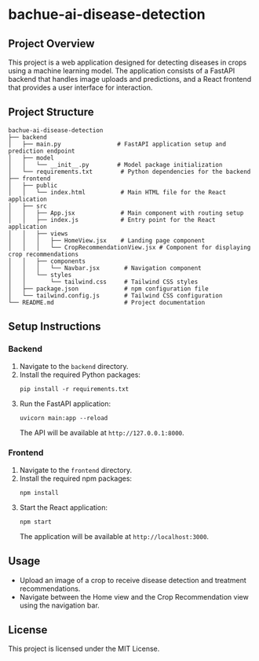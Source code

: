 # bachue-ai-disease-detection

## Project Overview
This project is a web application designed for detecting diseases in crops using a machine learning model. The application consists of a FastAPI backend that handles image uploads and predictions, and a React frontend that provides a user interface for interaction.

## Project Structure
```
bachue-ai-disease-detection
├── backend
│   ├── main.py                # FastAPI application setup and prediction endpoint
│   ├── model
│   │   └── __init__.py        # Model package initialization
│   └── requirements.txt        # Python dependencies for the backend
├── frontend
│   ├── public
│   │   └── index.html          # Main HTML file for the React application
│   ├── src
│   │   ├── App.jsx             # Main component with routing setup
│   │   ├── index.js            # Entry point for the React application
│   │   ├── views
│   │   │   ├── HomeView.jsx    # Landing page component
│   │   │   └── CropRecommendationView.jsx # Component for displaying crop recommendations
│   │   ├── components
│   │   │   └── Navbar.jsx       # Navigation component
│   │   └── styles
│   │       └── tailwind.css     # Tailwind CSS styles
│   ├── package.json             # npm configuration file
│   └── tailwind.config.js       # Tailwind CSS configuration
└── README.md                    # Project documentation
```

## Setup Instructions

### Backend
1. Navigate to the `backend` directory.
2. Install the required Python packages:
   ```
   pip install -r requirements.txt
   ```
3. Run the FastAPI application:
   ```
   uvicorn main:app --reload
   ```
   The API will be available at `http://127.0.0.1:8000`.

### Frontend
1. Navigate to the `frontend` directory.
2. Install the required npm packages:
   ```
   npm install
   ```
3. Start the React application:
   ```
   npm start
   ```
   The application will be available at `http://localhost:3000`.

## Usage
- Upload an image of a crop to receive disease detection and treatment recommendations.
- Navigate between the Home view and the Crop Recommendation view using the navigation bar.

## License
This project is licensed under the MIT License.